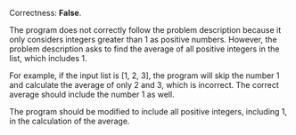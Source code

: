 Correctness: **False**.

The program does not correctly follow the problem description because it only considers integers greater than 1 as positive numbers. However, the problem description asks to find the average of all positive integers in the list, which includes 1.

For example, if the input list is [1, 2, 3], the program will skip the number 1 and calculate the average of only 2 and 3, which is incorrect. The correct average should include the number 1 as well.

The program should be modified to include all positive integers, including 1, in the calculation of the average.